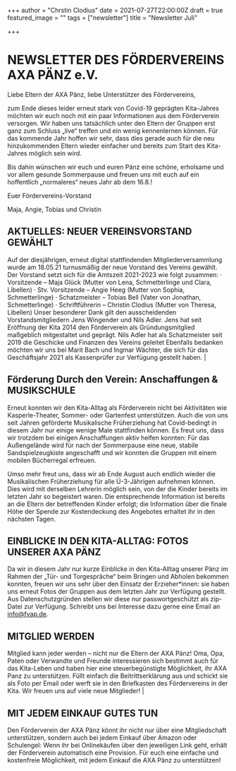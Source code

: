 +++
author = "Chrstin Clodius"
date = 2021-07-27T22:00:00Z
draft = true
featured_image = ""
tags = ["newsletter"]
title = "Newsletter Juli"

+++
# NEWSLETTER DES FÖRDERVEREINS AXA PÄNZ e.V.

Liebe Eltern der AXA Pänz, liebe Unterstützer des Fördervereins,

zum Ende dieses leider erneut stark von Covid-19 geprägten Kita-Jahres möchten wir euch noch mit ein paar Informationen aus dem Förderverein versorgen. Wir haben uns tatsächlich unter den Eltern der Gruppen erst ganz zum Schluss „live“ treffen und ein wenig kennenlernen können. Für das kommende Jahr hoffen wir sehr, dass dies gerade auch für die neu hinzukommenden Eltern wieder einfacher und bereits zum Start des Kita-Jahres möglich sein wird.

Bis dahin wünschen wir euch und euren Pänz eine schöne, erholsame und vor allem gesunde Sommerpause und freuen uns mit euch auf ein hoffentlich „normaleres“ neues Jahr ab dem 16.8.!

Euer Fördervereins-Vorstand

Maja, Angie, Tobias und Christin

## AKTUELLES: NEUER VEREINSVORSTAND GEWÄHLT

Auf der diesjährigen, erneut digital stattfindenden Mitgliederversammlung wurde am 18.05.21 turnusmäßig der neue Vorstand des Vereins gewählt. Der Vorstand setzt sich für die Amtszeit 2021-2023 wie folgt zusammen: · Vorsitzende – Maja Glück (Mutter von Lena, Schmetterlinge und Clara, Libellen) · Stv. Vorsitzende – Angie Heeg (Mutter von Sophia, Schmetterlinge) · Schatzmeister – Tobias Bell (Vater von Jonathan, Schmetterlinge) · Schriftführerin – Christin Clodius (Mutter von Theresa, Libellen) Unser besonderer Dank gilt den ausscheidenden Vorstandsmitgliedern Jens Wingender und Nils Adler. Jens hat seit Eröffnung der Kita 2014 den Förderverein als Gründungsmitglied maßgeblich mitgestaltet und geprägt. Nils Adler hat als Schatzmeister seit 2019 die Geschicke und Finanzen des Vereins geleitet Ebenfalls bedanken möchten wir uns bei Marit Bach und Ingmar Wächter, die sich für das Geschäftsjahr 2021 als Kassenprüfer zur Verfügung gestellt haben. |

## Förderung Durch den Verein: Anschaffungen & MUSIKSCHULE

Erneut konnten wir den Kita-Alltag als Förderverein nicht bei Aktivitäten wie Kasperle-Theater, Sommer- oder Gartenfest unterstützen. Auch die von uns seit Jahren geförderte Musikalische Früherziehung hat Covid-bedingt in diesem Jahr nur einige wenige Male stattfinden können. Es freut uns, dass wir trotzdem bei einigen Anschaffungen aktiv helfen konnten: Für das Außengelände wird für nach der Sommerpause eine neue, stabile Sandspielzeugkiste angeschafft und wir konnten die Gruppen mit einem mobilen Bücherregal erfreuen.

Umso mehr freut uns, dass wir ab Ende August auch endlich wieder die Musikalischen Früherziehung für alle Ü-3-Jährigen aufnehmen können. Dies wird mit derselben Lehrerin möglich sein, von der die Kinder bereits im letzten Jahr so begeistert waren. Die entsprechende Information ist bereits an die Eltern der betreffenden Kinder erfolgt; die Information über die finale Höhe der Spende zur Kostendeckung des Angebotes erhaltet ihr in den nächsten Tagen.

## EINBLICKE IN DEN KITA-ALLTAG: FOTOS UNSERER AXA PÄNZ

Da wir in diesem Jahr nur kurze Einblicke in den Kita-Alltag unserer Pänz im Rahmen der „Tür- und Torgespräche“ beim Bringen und Abholen bekommen konnten, freuen wir uns sehr über den Einsatz der Erzieher*innen: sie haben uns erneut Fotos der Gruppen aus dem letzten Jahr zur Verfügung gestellt. Aus Datenschutzgründen stellen wir diese nur passwortgeschützt als zip-Datei zur Verfügung. Schreibt uns bei Interesse dazu gerne eine Email an [info@fvap.de](mailto:info@fvap.de).

## MITGLIED WERDEN

Mitglied kann jeder werden – nicht nur die Eltern der AXA Pänz! Oma, Opa, Paten oder Verwandte und Freunde interessieren sich bestimmt auch für das Kita-Leben und haben hier eine steuerbegünstigte Möglichkeit, ihr AXA Panz zu unterstützen. Füllt einfach die Beitrittserklärung aus und schickt sie als Foto per Email oder werft sie in den Briefkasten des Fördervereins in der Kita. Wir freuen uns auf viele neue Mitglieder! |

## MIT JEDEM EINKAUF GUTES TUN

Den Förderverein der AXA Pänz könnt ihr nicht nur über eine Mitgliedschaft unterstützen, sondern auch bei jedem Einkauf über Amazon oder Schulengel: Wenn ihr bei Onlinekäufen über den jeweiligen Link geht, erhält der Förderverein automatisch eine Provision. Für euch eine einfache und kostenfreie Möglichkeit, mit jedem Einkauf die AXA Pänz zu unterstützen!